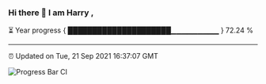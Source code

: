 ### Hi there 👋 I am Harry , 

⏳ Year progress { █████████████████████▁▁▁▁▁▁▁▁▁ } 72.24 %

---

⏰ Updated on Tue, 21 Sep 2021 16:37:07 GMT

![Progress Bar CI](https://github.com/duykhang68/duykhang68/workflows/Progress%20Bar%20CI/badge.svg)
